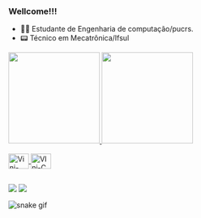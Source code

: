 ### Wellcome!!!

- 👨‍💻 Estudante de Engenharia de computação/pucrs.
- 📟 Técnico em Mecatrônica/Ifsul

<div>
  <a href="https://github.com/ViniRsilva">
  <img height="180em" src="https://github-readme-stats.vercel.app/api?username=ViniRsilva&theme=nightowl&show_icons=true&count_private=true"/>
  <img height="180em" src="https://github-readme-stats.vercel.app/api/top-langs/?username=ViniRsilva&theme=nightowl&layout=compact"/>
  
</div>
<div style="display: inline_block"><br>
  <img align="center" alt="Vini-C++" height="30" width="40" src="https://cdn.jsdelivr.net/gh/devicons/devicon/icons/cplusplus/cplusplus-original.svg">
  <img align="center" alt="VIni-C" height="30" width="40" src="https://cdn.jsdelivr.net/gh/devicons/devicon/icons/c/c-original.svg">
</div>

##

<div>
  <a href = "mailto:vinicius14082004@gmail.com"><img src="https://img.shields.io/badge/-Gmail-%23333?style=for-the-badge&logo=gmail&logoColor=white" target="_blank"></a>
  <a href="www.linkedin.com/in/vinícius-rodrigues-da-silva-b449b224a" target="_blank"><img src="https://img.shields.io/badge/-LinkedIn-%230077B5?style=for-the-badge&logo=linkedin&logoColor=white" target="_blank"></a> 
</div>

  ![snake gif](https://github.com/ViniRsilva/ViniRsilva/blob/output/github-contribution-grid-snake.svg)
